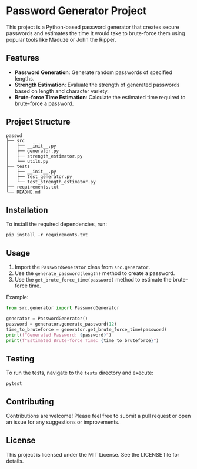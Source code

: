 # Password Generator Project

This project is a Python-based password generator that creates secure passwords and estimates the time it would take to brute-force them using popular tools like Maduze or John the Ripper.

## Features

- **Password Generation**: Generate random passwords of specified lengths.
- **Strength Estimation**: Evaluate the strength of generated passwords based on length and character variety.
- **Brute-force Time Estimation**: Calculate the estimated time required to brute-force a password.

## Project Structure

```
passwd
├── src
│   ├── __init__.py
│   ├── generator.py
│   ├── strength_estimator.py
│   └── utils.py
├── tests
│   ├── __init__.py
│   ├── test_generator.py
│   └── test_strength_estimator.py
├── requirements.txt
└── README.md
```

## Installation

To install the required dependencies, run:

```
pip install -r requirements.txt
```

## Usage

1. Import the `PasswordGenerator` class from `src.generator`.
2. Use the `generate_password(length)` method to create a password.
3. Use the `get_brute_force_time(password)` method to estimate the brute-force time.

Example:

```python
from src.generator import PasswordGenerator

generator = PasswordGenerator()
password = generator.generate_password(12)
time_to_bruteforce = generator.get_brute_force_time(password)
print(f"Generated Password: {password}")
print(f"Estimated Brute-force Time: {time_to_bruteforce}")
```

## Testing

To run the tests, navigate to the `tests` directory and execute:

```
pytest
```

## Contributing

Contributions are welcome! Please feel free to submit a pull request or open an issue for any suggestions or improvements.

## License

This project is licensed under the MIT License. See the LICENSE file for details.